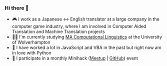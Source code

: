 ### Hi there 👋

<!--
**ljdyer/ljdyer** is a ✨ _special_ ✨ repository because its `README.md` (this file) appears on your GitHub profile. -->

- 🎮 I work as a Japanese <-> English translator at a large company in the computer game industry, where I am involved in Computer Aided Translation and Machine Translation projects
- 👨‍🎓 I'm currently studying <a href="https://www.wlv.ac.uk/courses/ma-computational-linguistics/">MA Computational Linguistics</a> at the University of Wolverhampton
- 🐍 I have worked a lot in JavaScript and VBA in the past but right now am in love with Python
- 🥳 I participate in a monthly Minihack (<a href="https://www.meetup.com/mini-hack/">Meetup</a> | <a href="https://github.com/OnlineMiniHack/minihack">GitHub</a>) event
